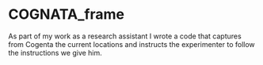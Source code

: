 # COGNATA_frame

As part of my work as a research assistant I wrote a code that captures from Cogenta the current locations and instructs the experimenter to follow the instructions we give him.
